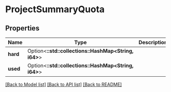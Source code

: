 # ProjectSummaryQuota

## Properties

Name | Type | Description | Notes
------------ | ------------- | ------------- | -------------
**hard** | Option<**::std::collections::HashMap<String, i64>**> |  | [optional]
**used** | Option<**::std::collections::HashMap<String, i64>**> |  | [optional]

[[Back to Model list]](../README.md#documentation-for-models) [[Back to API list]](../README.md#documentation-for-api-endpoints) [[Back to README]](../README.md)


